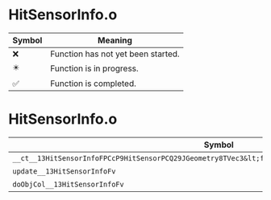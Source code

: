 # HitSensorInfo.o
| Symbol | Meaning 
| ------------- | ------------- 
| :x: | Function has not yet been started. 
| :eight_pointed_black_star: | Function is in progress. 
| :white_check_mark: | Function is completed. 


# HitSensorInfo.o
| Symbol | Decompiled? |
| ------------- | ------------- |
| `__ct__13HitSensorInfoFPCcP9HitSensorPCQ29JGeometry8TVec3&lt;f&gt;PA4_fRCQ29JGeometry8TVec3&lt;f&gt;b` | :white_check_mark: |
| `update__13HitSensorInfoFv` | :x: |
| `doObjCol__13HitSensorInfoFv` | :white_check_mark: |

